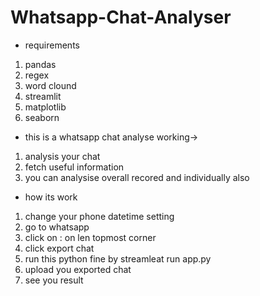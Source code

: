 # Whatsapp-Chat-Analyser
- requirements
1. pandas
2. regex
3. word clound
4. streamlit
5. matplotlib
6. seaborn

- this is a whatsapp chat analyse working->
1. analysis your chat
2. fetch useful information
3. you can analysise overall recored and individually also

- how its work
1. change your phone datetime setting
2. go to whatsapp
3. click on : on len topmost corner
4. click export chat
5. run this python fine by streamleat run app.py
6. upload you exported chat
7. see you result
